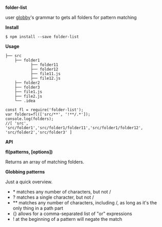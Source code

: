 **folder-list**  

user [globby](https://www.npmjs.com/package/globby)'s grammar to gets all folders for pattern matching  

**Install**  

```$ npm install --save folder-list```

**Usage**  

    ├── src  
        ├── folder1  
               ├── folder11  
               ├── folder12  
               ├── file11.js  
               ├── file12.js  
        ├── folder2  
        ├── folder3  
        ├── file1.js  
        ├── file2.js  
        └── .idea  
        
    const fl = require('folder-list');  
    var folders=fl(['src/**', '!**/.*']);  
    console.log(folders);  
    //[ 'src', 'src/folder1','src/folder1/folder11','src/folder1/folder12', 'src/folder2','src/folder3' ]

**API**

**fl(patterns, [options])**

Returns an array of matching folders.  

**Globbing patterns**

Just a quick overview.

- \* matches any number of characters, but not /
- ? matches a single character, but not /
- ** matches any number of characters, including /, as long as it's the only thing in a path part
- {} allows for a comma-separated list of "or" expressions
- ! at the beginning of a pattern will negate the match
